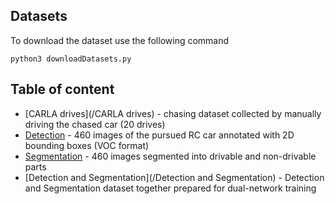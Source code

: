 ## Datasets
To download the dataset use the following command
```
python3 downloadDatasets.py
```


## Table of content
* [CARLA drives](/CARLA drives) - chasing dataset collected by manually driving the chased car (20 drives)
* [Detection](/Detection) - 460 images of the pursued RC car annotated with 2D bounding boxes (VOC format)
* [Segmentation](/Segmentation) - 460 images segmented into drivable and non-drivable parts
* [Detection and Segmentation](/Detection and Segmentation) - Detection and Segmentation dataset together prepared for dual-network training
